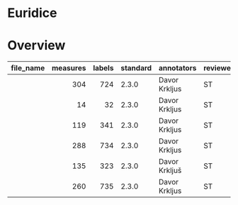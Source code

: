 # Euridice


# Overview
|file_name|measures|labels|standard| annotators  |reviewers|
|---------|-------:|-----:|--------|-------------|---------|
|         |     304|   724|2.3.0   |Davor Krkljus|ST       |
|         |      14|    32|2.3.0   |Davor Krkljus|ST       |
|         |     119|   341|2.3.0   |Davor Krkljus|ST       |
|         |     288|   734|2.3.0   |Davor Krkljus|ST       |
|         |     135|   323|2.3.0   |Davor Krkljuš|ST       |
|         |     260|   735|2.3.0   |Davor Krkljus|ST       |

